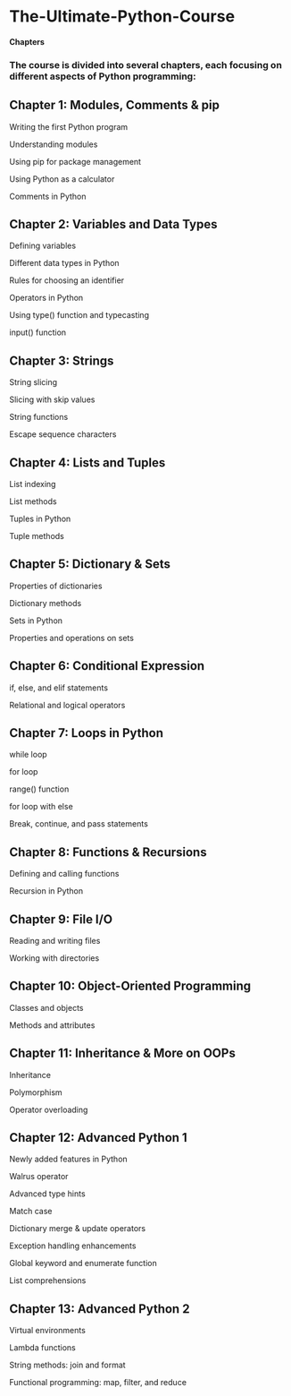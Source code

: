 # The-Ultimate-Python-Course



#### Chapters



### The course is divided into several chapters, each focusing on different aspects of Python programming:


## Chapter 1: Modules, Comments & pip

Writing the first Python program

Understanding modules

Using pip for package management

Using Python as a calculator

Comments in Python


## Chapter 2: Variables and Data Types

Defining variables

Different data types in Python

Rules for choosing an identifier

Operators in Python

Using type() function and typecasting

input() function


## Chapter 3: Strings

String slicing

Slicing with skip values

String functions

Escape sequence characters


## Chapter 4: Lists and Tuples

List indexing

List methods

Tuples in Python

Tuple methods


## Chapter 5: Dictionary & Sets

Properties of dictionaries

Dictionary methods

Sets in Python

Properties and operations on sets


## Chapter 6: Conditional Expression

if, else, and elif statements

Relational and logical operators


## Chapter 7: Loops in Python

while loop

for loop

range() function

for loop with else

Break, continue, and pass statements


## Chapter 8: Functions & Recursions

Defining and calling functions

Recursion in Python


## Chapter 9: File I/O

Reading and writing files

Working with directories


## Chapter 10: Object-Oriented Programming

Classes and objects

Methods and attributes


## Chapter 11: Inheritance & More on OOPs

Inheritance

Polymorphism

Operator overloading


## Chapter 12: Advanced Python 1

Newly added features in Python

Walrus operator

Advanced type hints

Match case

Dictionary merge & update operators

Exception handling enhancements

Global keyword and enumerate function

List comprehensions


## Chapter 13: Advanced Python 2

Virtual environments

Lambda functions

String methods: join and format

Functional programming: map, filter, and reduce
